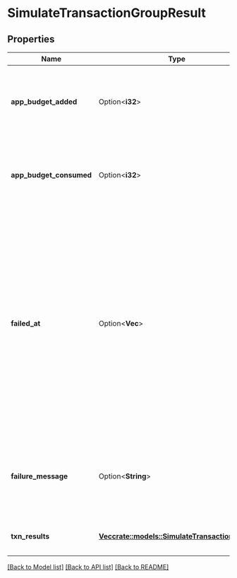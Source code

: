 # SimulateTransactionGroupResult

## Properties

Name | Type | Description | Notes
------------ | ------------- | ------------- | -------------
**app_budget_added** | Option<**i32**> | Total budget added during execution of app calls in the transaction group. | [optional]
**app_budget_consumed** | Option<**i32**> | Total budget consumed during execution of app calls in the transaction group. | [optional]
**failed_at** | Option<**Vec<i32>**> | If present, indicates which transaction in this group caused the failure. This array represents the path to the failing transaction. Indexes are zero based, the first element indicates the top-level transaction, and successive elements indicate deeper inner transactions. | [optional]
**failure_message** | Option<**String**> | If present, indicates that the transaction group failed and specifies why that happened | [optional]
**txn_results** | [**Vec<crate::models::SimulateTransactionResult>**](SimulateTransactionResult.md) | Simulation result for individual transactions | 

[[Back to Model list]](../README.md#documentation-for-models) [[Back to API list]](../README.md#documentation-for-api-endpoints) [[Back to README]](../README.md)



